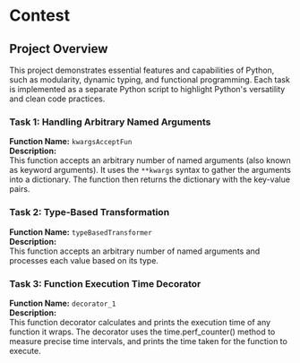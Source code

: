 # Contest

## **Project Overview**

This project demonstrates essential features and capabilities of Python, such as modularity, dynamic typing, and functional programming. Each task is implemented as a separate Python script to highlight Python's versatility and clean code practices.

### **Task 1: Handling Arbitrary Named Arguments**
**Function Name:** `kwargsAcceptFun`  
**Description:**  
This function accepts an arbitrary number of named arguments (also known as keyword arguments). It uses the `**kwargs` syntax to gather the arguments into a dictionary. The function then returns the dictionary with the key-value pairs.

### **Task 2: Type-Based Transformation**
**Function Name:** `typeBasedTransformer`  
**Description:**  
This function accepts an arbitrary number of named arguments and processes each value based on its type.

### **Task 3: Function Execution Time Decorator**
**Function Name:** `decorator_1`  
**Description:**  
This function decorator calculates and prints the execution time of any function it wraps. The decorator uses the time.perf_counter() method to measure precise time intervals, and prints the time taken for the function to execute.